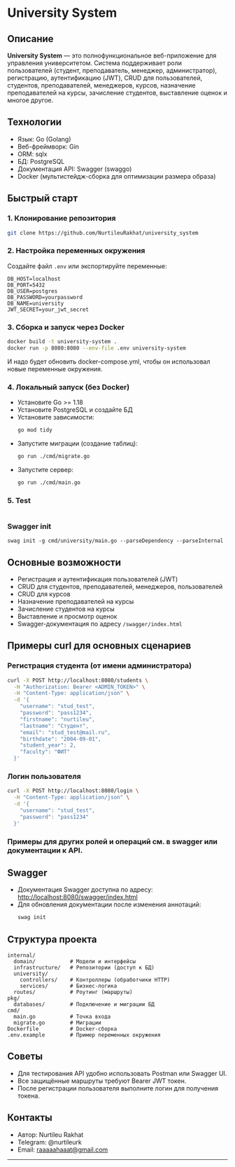 # University System

## Описание

**University System** — это полнофункциональное веб-приложение для управления университетом. Система поддерживает роли пользователей (студент, преподаватель, менеджер, администратор), регистрацию, аутентификацию (JWT), CRUD для пользователей, студентов, преподавателей, менеджеров, курсов, назначение преподавателей на курсы, зачисление студентов, выставление оценок и многое другое.

## Технологии
- Язык: Go (Golang)
- Веб-фреймворк: Gin
- ORM: sqlx
- БД: PostgreSQL
- Документация API: Swagger (swaggo)
- Docker (мультистейдж-сборка для оптимизации размера образа)

## Быстрый старт

### 1. Клонирование репозитория
```bash
git clone https://github.com/NurtileuRakhat/university_system
```

### 2. Настройка переменных окружения
Создайте файл `.env` или экспортируйте переменные:
```
DB_HOST=localhost
DB_PORT=5432
DB_USER=postgres
DB_PASSWORD=yourpassword
DB_NAME=university
JWT_SECRET=your_jwt_secret
```

### 3. Сборка и запуск через Docker
```bash
docker build -t university-system .
docker run -p 8080:8080 --env-file .env university-system
```
И надо будет обновить docker-compose.yml, чтобы он использовал новые переменные окружения.

### 4. Локальный запуск (без Docker)
- Установите Go >= 1.18
- Установите PostgreSQL и создайте БД
- Установите зависимости:
  ```bash
  go mod tidy
  ```
- Запустите миграции (создание таблиц):
  ```bash
  go run ./cmd/migrate.go
  ```
- Запустите сервер:
  ```bash
  go run ./cmd/main.go
  ```
### 5. Test
 ```go test ./internal/university/services/...
```

### Swagger init
```swag init -g cmd/university/main.go --parseDependency --parseInternal```


## Основные возможности
- Регистрация и аутентификация пользователей (JWT)
- CRUD для студентов, преподавателей, менеджеров, пользователей
- CRUD для курсов
- Назначение преподавателей на курсы
- Зачисление студентов на курсы
- Выставление и просмотр оценок
- Swagger-документация по адресу `/swagger/index.html`

## Примеры curl для основных сценариев

### Регистрация студента (от имени администратора)
```bash
curl -X POST http://localhost:8080/students \
  -H "Authorization: Bearer <ADMIN_TOKEN>" \
  -H "Content-Type: application/json" \
  -d '{
    "username": "stud_test",
    "password": "pass1234",
    "firstname": "nurtileu",
    "lastname": "Студент",
    "email": "stud_test@mail.ru",
    "birthdate": "2004-09-01",
    "student_year": 2,
    "faculty": "ФИТ"
  }'
```

### Логин пользователя
```bash
curl -X POST http://localhost:8080/login \
  -H "Content-Type: application/json" \
  -d '{
    "username": "stud_test",
    "password": "pass1234"
  }'
```

### Примеры для других ролей и операций см. в swagger или документации к API.

## Swagger
- Документация Swagger доступна по адресу: [http://localhost:8080/swagger/index.html](http://localhost:8080/swagger/index.html)
- Для обновления документации после изменения аннотаций:
  ```bash
  swag init
  ```

## Структура проекта
```
internal/
  domain/           # Модели и интерфейсы
  infrastructure/   # Репозитории (доступ к БД)
  university/
    controllers/    # Контроллеры (обработчики HTTP)
    services/       # Бизнес-логика
  routes/           # Роутинг (маршруты)
pkg/
  databases/        # Подключение и миграции БД
cmd/
  main.go           # Точка входа
  migrate.go        # Миграции
Dockerfile          # Docker-сборка
.env.example        # Пример переменных окружения
```

## Советы
- Для тестирования API удобно использовать Postman или Swagger UI.
- Все защищённые маршруты требуют Bearer JWT токен.
- После регистрации пользователя выполните логин для получения токена.

## Контакты
- Автор: Nurtileu Rakhat
- Telegram: @nurtileurk
- Email: raaaaahaaat@gmail.com

---


